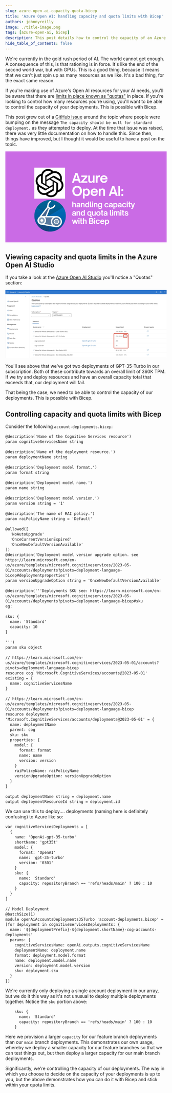 ```yaml
---
slug: azure-open-ai-capacity-quota-bicep
title: 'Azure Open AI: handling capacity and quota limits with Bicep'
authors: johnnyreilly
image: ./title-image.png
tags: [azure-open-ai, bicep]
description: This post details how to control the capacity of an Azure Open AI deployment with Bicep so that you don't exceed your quota.
hide_table_of_contents: false
---
```


We're currently in the gold rush period of AI. The world cannot get enough. A consequence of this, is that rationing is in force. It's like the end of the second world war, but with GPUs. This is a good thing, because it means that we can't just spin up as many resources as we like. It's a bad thing, for the exact same reason.

If you're making use of Azure's Open AI resources for your AI needs, you'll be aware that there are [limits in place known as "quotas"](https://learn.microsoft.com/en-us/azure/ai-services/openai/how-to/quota?tabs=bicep) in place. If you're looking to control how many resources you're using, you'll want to be able to control the capacity of your deployments. This is possible with Bicep.

This post grew out of a [GitHub issue](https://github.com/Azure/bicep-types-az/issues/1660#issuecomment-1643484703) around the topic where people were bumping on the message `The capacity should be null for standard deployment.` as they attempted to deploy. At the time that issue was raised, there was very little documentation on how to handle this. Since then, things have improved, but I thought it would be useful to have a post on the topic.

![title image reading "Azure Open AI: handling capacity and quota limits with Bicep" with the Azure Open AI / Bicep logos](title-image.png)

<!--truncate-->

## Viewing capacity and quota limits in the Azure Open AI Studio

If you take a look at the [Azure Open AI Studio](https://oai.azure.com/) you'll notice a "Quotas" section:

![screenshot of azure open ai studio with quotas highlighted](./screenshot-azure-ai-studio.png)

You'll see above that we've got two deployments of GPT-35-Turbo in our subscription. Both of these contribute towards an overall limit of 360K TPM. If we try and deploy resources and have an overall capacity total that exceeds that, our deployment will fail.

That being the case, we need to be able to control the capacity of our deployments. This is possible with Bicep.

## Controlling capacity and quota limits with Bicep

Consider the following `account-deployments.bicep`:

```bicep
@description('Name of the Cognitive Services resource')
param cognitiveServicesName string

@description('Name of the deployment resource.')
param deploymentName string

@description('Deployment model format.')
param format string

@description('Deployment model name.')
param name string

@description('Deployment model version.')
param version string = '1'

@description('The name of RAI policy.')
param raiPolicyName string = 'Default'

@allowed([
  'NoAutoUpgrade'
  'OnceCurrentVersionExpired'
  'OnceNewDefaultVersionAvailable'
])
@description('Deployment model version upgrade option. see https://learn.microsoft.com/en-us/azure/templates/microsoft.cognitiveservices/2023-05-01/accounts/deployments?pivots=deployment-language-bicep#deploymentproperties')
param versionUpgradeOption string = 'OnceNewDefaultVersionAvailable'

@description('''Deployments SKU see: https://learn.microsoft.com/en-us/azure/templates/microsoft.cognitiveservices/2023-05-01/accounts/deployments?pivots=deployment-language-bicep#sku
eg:

sku: {
  name: 'Standard'
  capacity: 10
}

''')
param sku object

// https://learn.microsoft.com/en-us/azure/templates/microsoft.cognitiveservices/2023-05-01/accounts?pivots=deployment-language-bicep
resource cog 'Microsoft.CognitiveServices/accounts@2023-05-01' existing = {
  name: cognitiveServicesName
}

// https://learn.microsoft.com/en-us/azure/templates/microsoft.cognitiveservices/2023-05-01/accounts/deployments?pivots=deployment-language-bicep
resource deployment 'Microsoft.CognitiveServices/accounts/deployments@2023-05-01' = {
  name: deploymentName
  parent: cog
  sku: sku
  properties: {
    model: {
      format: format
      name: name
      version: version
    }
    raiPolicyName: raiPolicyName
    versionUpgradeOption: versionUpgradeOption
  }
}

output deploymentName string = deployment.name
output deploymentResourceId string = deployment.id
```

We can use this to deploy.... deployments (naming here is definitely confusing) to Azure like so:

```bicep
var cognitiveServicesDeployments = [
  {
    name: 'OpenAi-gpt-35-turbo'
    shortName: 'gpt35t'
    model: {
      format: 'OpenAI'
      name: 'gpt-35-turbo'
      version: '0301'
    }
    sku: {
      name: 'Standard'
      capacity: repositoryBranch == 'refs/heads/main' ? 100 : 10
    }
  }
]

// Model Deployment
@batchSize(1)
module openAiAccountsDeployments35Turbo 'account-deployments.bicep' = [for deployment in cognitiveServicesDeployments: {
  name: '${deploymentPrefix}-${deployment.shortName}-cog-accounts-deployments'
  params: {
    cognitiveServicesName: openAi.outputs.cognitiveServicesName
    deploymentName: deployment.name
    format: deployment.model.format
    name: deployment.model.name
    version: deployment.model.version
    sku: deployment.sku
  }
}]
```

We're currently only deploying a single account deployment in our array, but we do it this way as it's not unusual to deploy multiple deployments together. Notice the `sku` portion above:

```bicep
    sku: {
      name: 'Standard'
      capacity: repositoryBranch == 'refs/heads/main' ? 100 : 10
    }
```

Here we provision a larger `capacity` for our feature branch deployments than our `main` branch deployments. This demonstrates our own usage, whereby we deploy a smaller capacity for our feature branches so that we can test things out, but then deploy a larger capacity for our main branch deployments.

Significantly, we're controlling the capacity of our deployments. The way in which you choose to decide on the capacity of your deployments is up to you, but the above demonstrates how you can do it with Bicep and stick within your quota limits.
